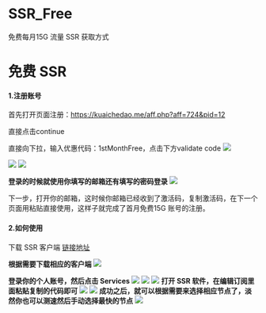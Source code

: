 # SSR_Free
免费每月15G 流量 SSR 获取方式

# 免费 SSR
#### 1.注册账号
首先打开页面注册：https://kuaichedao.me/aff.php?aff=724&pid=12

直接点击continue

 

直接向下拉，输入优惠代码：1stMonthFree，点击下方validate code
![](https://raw.githubusercontent.com/itgoyo/PicGoRes/master/img/20190612082050.png)

![](https://raw.githubusercontent.com/itgoyo/PicGoRes/master/img/20190612082412.png)
![](https://raw.githubusercontent.com/itgoyo/PicGoRes/master/img/20190612082814.png)

**登录的时候就使用你填写的邮箱还有填写的密码登录**
![](https://raw.githubusercontent.com/itgoyo/PicGoRes/master/img/20190612083033.png)

下一步，打开你的邮箱，这时候你邮箱已经收到了激活码，复制激活码，在下一个页面用粘贴直接使用，这样子就完成了首月免费15G 账号的注册。
#### 2.如何使用

下载 SSR 客户端
[链接地址](https://whaleblue.zendesk.com/hc/zh-tw/articles/360004851691-%E8%80%81%E7%94%A8%E6%88%B7%E6%B5%81%E9%87%8F%E5%85%8D%E8%B2%BB%E5%8D%87%E7%B4%9A)

**根据需要下载相应的客户端**
![](https://raw.githubusercontent.com/itgoyo/PicGoRes/master/img/20190612084012.png)

**登录你的个人账号，然后点击 Services**
![](https://raw.githubusercontent.com/itgoyo/PicGoRes/master/img/20190612083419.png)
![](https://raw.githubusercontent.com/itgoyo/PicGoRes/master/img/20190612083518.png)
![](https://raw.githubusercontent.com/itgoyo/PicGoRes/master/img/20190612083715.png)
**打开 SSR 软件，在编辑订阅里面粘贴复制的代码即可**
![](https://raw.githubusercontent.com/itgoyo/PicGoRes/master/img/20190612084308.png)
![](https://raw.githubusercontent.com/itgoyo/PicGoRes/master/img/20190612084426.png)
**成功之后，就可以根据需要来选择相应节点了，淡然你也可以测速然后手动选择最快的节点**
![](https://raw.githubusercontent.com/itgoyo/PicGoRes/master/img/20190612084524.png)

